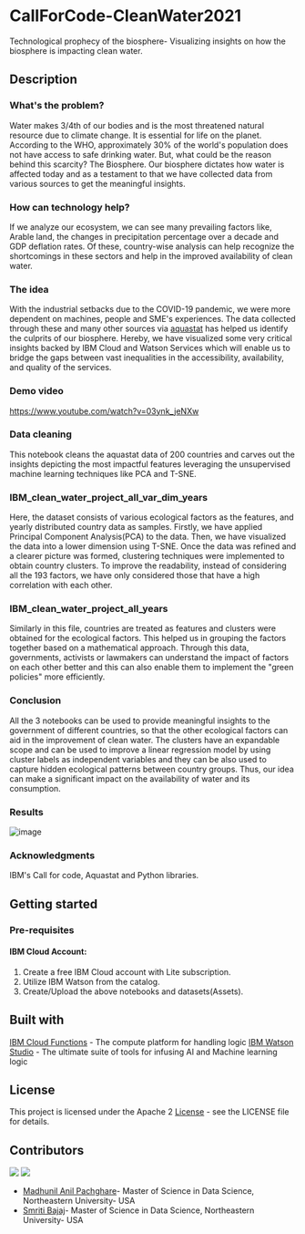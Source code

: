 # CallForCode-CleanWater2021
Technological prophecy of the biosphere- Visualizing insights on how the biosphere is impacting clean water.

## Description
### What's the problem?
Water makes 3/4th of our bodies and is the most threatened natural resource due to climate change. It is essential for life on the planet. According to the WHO, approximately 30% of the world's population does not have access to safe drinking water. But, what could be the reason behind this scarcity? The Biosphere. Our biosphere dictates how water is affected today and as a testament to that we have collected data from various sources to get the meaningful insights. 

### How can technology help?
If we analyze our ecosystem, we can see many prevailing factors like, Arable land, the changes in precipitation percentage over a decade and GDP deflation rates. Of these, country-wise analysis can help recognize the shortcomings in these sectors and help in the improved availability of clean water.

### The idea
With the industrial setbacks due to the COVID-19 pandemic, we were more dependent on machines, people and SME's experiences. The data collected through these and many other sources via [aquastat](http://www.fao.org/aquastat/en/) has helped us identify the culprits of our biosphere. Hereby, we have visualized some very critical insights backed by IBM Cloud and Watson Services which will enable us to bridge the gaps between vast inequalities in the accessibility, availability, and quality of the services. 

### Demo video
https://www.youtube.com/watch?v=03ynk_jeNXw

### Data cleaning
This notebook cleans the aquastat data of 200 countries and carves out the insights depicting the most impactful features leveraging the unsupervised machine learning techniques like PCA and T-SNE.

### IBM_clean_water_project_all_var_dim_years
Here, the dataset consists of various ecological factors as the features, and yearly distributed country data as samples. Firstly, we have applied Principal Component Analysis(PCA) to the data. Then, we have visualized the data into a lower dimension using T-SNE. Once the data was refined and a clearer picture was formed, clustering techniques were implemented to obtain country clusters. To improve the readability, instead of considering all the 193 factors, we have only considered those that have a high correlation with each other.

### IBM_clean_water_project_all_years
Similarly in this file, countries are treated as features and clusters were obtained for the ecological factors. This helped us in grouping the factors together based on a mathematical approach. Through this data, governments, activists or lawmakers can understand the impact of factors on each other better and this can also enable them to implement the "green policies" more efficiently.

### Conclusion
All the 3 notebooks can be used to provide meaningful insights to the government of different countries, so that the other ecological factors can aid in the improvement of clean water. The clusters have an expandable scope and can be used to improve a linear regression model by using cluster labels as independent variables and they can be also used to capture hidden ecological patterns between country groups. Thus, our idea can make a significant impact on the availability of water and its consumption.

### Results

![image](https://user-images.githubusercontent.com/38141850/127762172-7e0c5622-5838-4558-9bc1-ab4700b5afe6.png)

### Acknowledgments
IBM's Call for code, Aquastat and Python libraries.

## Getting started
### Pre-requisites
#### IBM Cloud Account:
1. Create a free IBM Cloud account with Lite subscription.
2. Utilize IBM Watson from the catalog.
3. Create/Upload the above notebooks and datasets(Assets).

## Built with
[IBM Cloud Functions](https://cloud.ibm.com/catalog?search=cloud%20functions#search_results) - The compute platform for handling logic
[IBM Watson Studio](https://cloud.ibm.com/catalog/services/watson-studio) - The ultimate suite of tools for infusing AI and Machine learning logic

## License
This project is licensed under the Apache 2 [License](https://github.com/BajajSmriti/CallForCode-CleanWater2021/blob/master/LICENSE) - see the LICENSE file for details.

## Contributors
[![](https://avatars.githubusercontent.com/u/30683141?s=100&v=4)](https://github.com/remarkablemark)
[![](https://avatars.githubusercontent.com/u/38141850?s=100&v=4)](https://github.com/remarkablemark)

- [Madhunil Anil Pachghare](https://github.com/Madhunil)- Master of Science in Data Science, Northeastern University- USA
- [Smriti Bajaj](https://github.com/BajajSmriti)- Master of Science in Data Science, Northeastern University- USA

